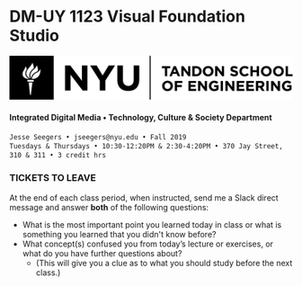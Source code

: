 # DM-UY 1123 Visual Foundation Studio

![NYU](nyu_soe_logo.png)

#### Integrated Digital Media • Technology, Culture & Society Department 

```
Jesse Seegers • jseegers@nyu.edu • Fall 2019 
Tuesdays & Thursdays • 10:30-12:20PM & 2:30-4:20PM • 370 Jay Street, 310 & 311 • 3 credit hrs
```

### TICKETS TO LEAVE


At the end of each class period, when instructed, send me a Slack direct message and answer **both** of the following questions:

* What is the most important point you learned today in class or what is something you learned that you didn't know before?
* What concept(s) confused you from today’s lecture or exercises, or what do you have further questions about?
  * (This will give you a clue as to what you should study before the next class.)
